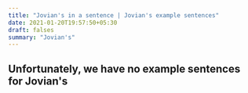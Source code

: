 ```yaml
---
title: "Jovian's in a sentence | Jovian's example sentences"
date: 2021-01-20T19:57:50+05:30
draft: falses
summary: "Jovian's"
---
```

## Unfortunately, we have no example sentences for Jovian's                 
